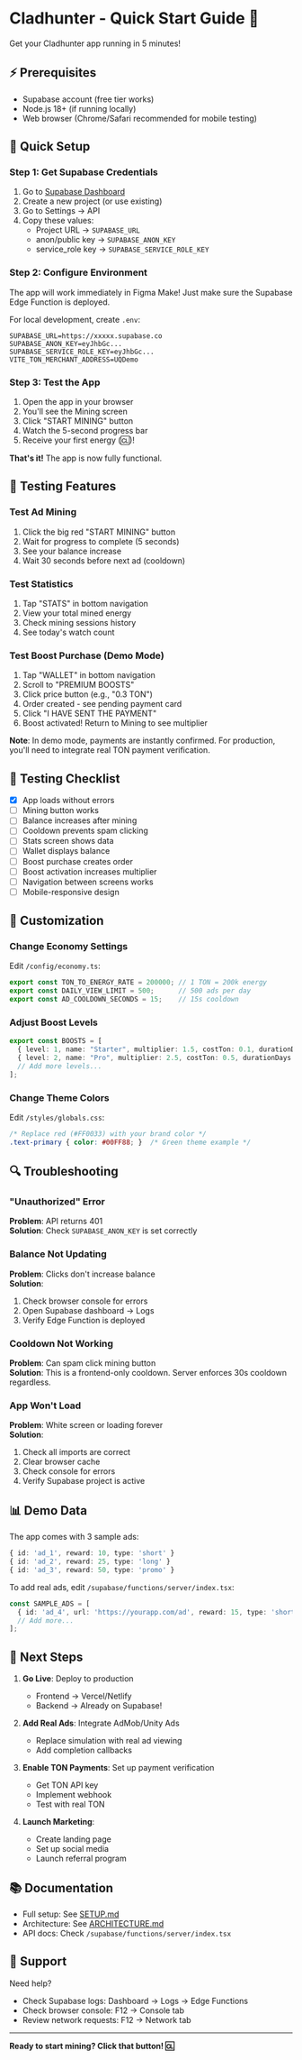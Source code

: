 # Cladhunter - Quick Start Guide 🚀

Get your Cladhunter app running in 5 minutes!

## ⚡ Prerequisites

- Supabase account (free tier works)
- Node.js 18+ (if running locally)
- Web browser (Chrome/Safari recommended for mobile testing)

## 🏃 Quick Setup

### Step 1: Get Supabase Credentials

1. Go to [Supabase Dashboard](https://app.supabase.com)
2. Create a new project (or use existing)
3. Go to Settings → API
4. Copy these values:
   - Project URL → `SUPABASE_URL`
   - anon/public key → `SUPABASE_ANON_KEY`
   - service_role key → `SUPABASE_SERVICE_ROLE_KEY`

### Step 2: Configure Environment

The app will work immediately in Figma Make! Just make sure the Supabase Edge Function is deployed.

For local development, create `.env`:

```env
SUPABASE_URL=https://xxxxx.supabase.co
SUPABASE_ANON_KEY=eyJhbGc...
SUPABASE_SERVICE_ROLE_KEY=eyJhbGc...
VITE_TON_MERCHANT_ADDRESS=UQDemo
```

### Step 3: Test the App

1. Open the app in your browser
2. You'll see the Mining screen
3. Click "START MINING" button
4. Watch the 5-second progress bar
5. Receive your first energy (🆑)!

**That's it!** The app is now fully functional.

## 📱 Testing Features

### Test Ad Mining

1. Click the big red "START MINING" button
2. Wait for progress to complete (5 seconds)
3. See your balance increase
4. Wait 30 seconds before next ad (cooldown)

### Test Statistics

1. Tap "STATS" in bottom navigation
2. View your total mined energy
3. Check mining sessions history
4. See today's watch count

### Test Boost Purchase (Demo Mode)

1. Tap "WALLET" in bottom navigation
2. Scroll to "PREMIUM BOOSTS"
3. Click price button (e.g., "0.3 TON")
4. Order created - see pending payment card
5. Click "I HAVE SENT THE PAYMENT"
6. Boost activated! Return to Mining to see multiplier

**Note**: In demo mode, payments are instantly confirmed. For production, you'll need to integrate real TON payment verification.

## 🧪 Testing Checklist

- [x] App loads without errors
- [ ] Mining button works
- [ ] Balance increases after mining
- [ ] Cooldown prevents spam clicking
- [ ] Stats screen shows data
- [ ] Wallet displays balance
- [ ] Boost purchase creates order
- [ ] Boost activation increases multiplier
- [ ] Navigation between screens works
- [ ] Mobile-responsive design

## 🎨 Customization

### Change Economy Settings

Edit `/config/economy.ts`:

```typescript
export const TON_TO_ENERGY_RATE = 200000; // 1 TON = 200k energy
export const DAILY_VIEW_LIMIT = 500;      // 500 ads per day
export const AD_COOLDOWN_SECONDS = 15;    // 15s cooldown
```

### Adjust Boost Levels

```typescript
export const BOOSTS = [
  { level: 1, name: "Starter", multiplier: 1.5, costTon: 0.1, durationDays: 3 },
  { level: 2, name: "Pro", multiplier: 2.5, costTon: 0.5, durationDays: 7 },
  // Add more levels...
];
```

### Change Theme Colors

Edit `/styles/globals.css`:

```css
/* Replace red (#FF0033) with your brand color */
.text-primary { color: #00FF88; }  /* Green theme example */
```

## 🔍 Troubleshooting

### "Unauthorized" Error
**Problem**: API returns 401  
**Solution**: Check `SUPABASE_ANON_KEY` is set correctly

### Balance Not Updating
**Problem**: Clicks don't increase balance  
**Solution**: 
1. Check browser console for errors
2. Open Supabase dashboard → Logs
3. Verify Edge Function is deployed

### Cooldown Not Working
**Problem**: Can spam click mining button  
**Solution**: This is a frontend-only cooldown. Server enforces 30s cooldown regardless.

### App Won't Load
**Problem**: White screen or loading forever  
**Solution**:
1. Check all imports are correct
2. Clear browser cache
3. Check console for errors
4. Verify Supabase project is active

## 📊 Demo Data

The app comes with 3 sample ads:

```typescript
{ id: 'ad_1', reward: 10, type: 'short' }
{ id: 'ad_2', reward: 25, type: 'long' }
{ id: 'ad_3', reward: 50, type: 'promo' }
```

To add real ads, edit `/supabase/functions/server/index.tsx`:

```typescript
const SAMPLE_ADS = [
  { id: 'ad_4', url: 'https://yourapp.com/ad', reward: 15, type: 'short', active: true },
  // Add more...
];
```

## 🚀 Next Steps

1. **Go Live**: Deploy to production
   - Frontend → Vercel/Netlify
   - Backend → Already on Supabase!

2. **Add Real Ads**: Integrate AdMob/Unity Ads
   - Replace simulation with real ad viewing
   - Add completion callbacks

3. **Enable TON Payments**: Set up payment verification
   - Get TON API key
   - Implement webhook
   - Test with real TON

4. **Launch Marketing**:
   - Create landing page
   - Set up social media
   - Launch referral program

## 📚 Documentation

- Full setup: See [SETUP.md](./SETUP.md)
- Architecture: See [ARCHITECTURE.md](./ARCHITECTURE.md)
- API docs: Check `/supabase/functions/server/index.tsx`

## 💬 Support

Need help? 
- Check Supabase logs: Dashboard → Logs → Edge Functions
- Check browser console: F12 → Console tab
- Review network requests: F12 → Network tab

---

**Ready to start mining? Click that button! 🆑**
